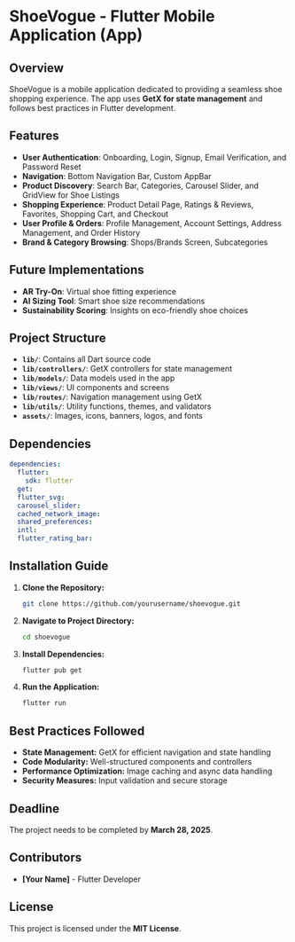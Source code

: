 # ShoeVogue - Flutter Mobile Application (App)

## Overview
ShoeVogue is a mobile application dedicated to providing a seamless shoe shopping experience. The app uses **GetX for state management** and follows best practices in Flutter development.

## Features
- **User Authentication**: Onboarding, Login, Signup, Email Verification, and Password Reset
- **Navigation**: Bottom Navigation Bar, Custom AppBar
- **Product Discovery**: Search Bar, Categories, Carousel Slider, and GridView for Shoe Listings
- **Shopping Experience**: Product Detail Page, Ratings & Reviews, Favorites, Shopping Cart, and Checkout
- **User Profile & Orders**: Profile Management, Account Settings, Address Management, and Order History
- **Brand & Category Browsing**: Shops/Brands Screen, Subcategories

## Future Implementations
- **AR Try-On**: Virtual shoe fitting experience
- **AI Sizing Tool**: Smart shoe size recommendations
- **Sustainability Scoring**: Insights on eco-friendly shoe choices

## Project Structure
- **`lib/`**: Contains all Dart source code
- **`lib/controllers/`**: GetX controllers for state management
- **`lib/models/`**: Data models used in the app
- **`lib/views/`**: UI components and screens
- **`lib/routes/`**: Navigation management using GetX
- **`lib/utils/`**: Utility functions, themes, and validators
- **`assets/`**: Images, icons, banners, logos, and fonts

## Dependencies
```yaml
dependencies:
  flutter:
    sdk: flutter
  get:
  flutter_svg:
  carousel_slider:
  cached_network_image:
  shared_preferences:
  intl:
  flutter_rating_bar:
```

## Installation Guide
1. **Clone the Repository:**
   ```sh
   git clone https://github.com/yourusername/shoevogue.git
   ```
2. **Navigate to Project Directory:**
   ```sh
   cd shoevogue
   ```
3. **Install Dependencies:**
   ```sh
   flutter pub get
   ```
4. **Run the Application:**
   ```sh
   flutter run
   ```

## Best Practices Followed
- **State Management:** GetX for efficient navigation and state handling
- **Code Modularity:** Well-structured components and controllers
- **Performance Optimization:** Image caching and async data handling
- **Security Measures:** Input validation and secure storage

## Deadline
The project needs to be completed by **March 28, 2025**.

## Contributors
- **[Your Name]** - Flutter Developer

## License
This project is licensed under the **MIT License**.

